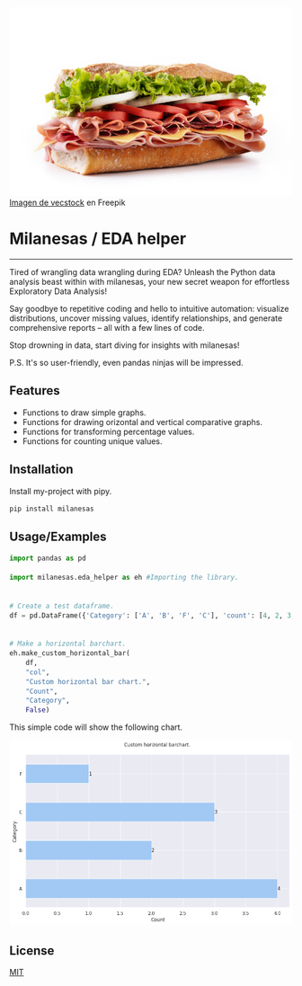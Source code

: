![Milas](https://raw.githubusercontent.com/TorrezMN/EDA_Helper/main/docs/img/sanguchito.jpg)
<a href="https://www.freepik.es/foto-gratis/filete-frito-papas-fritas-ensalada-generado-ia_41280531.htm#query=milanesa&position=7&from_view=search&track=sph&uuid=3ea07f79-5848-48b5-b78f-9f0c1f572f52">Imagen de vecstock</a> en Freepik

# Milanesas / EDA helper 
---

Tired of wrangling data wrangling during EDA?  Unleash the Python data analysis beast within with milanesas, your new secret weapon for effortless Exploratory Data Analysis!

Say goodbye to repetitive coding and hello to intuitive automation: visualize distributions, uncover missing values, identify relationships, and generate comprehensive reports – all with a few lines of code.

Stop drowning in data, start diving for insights with milanesas!

P.S. It's so user-friendly, even pandas ninjas will be impressed.


## Features

- Functions to draw simple graphs.
- Functions for drawing orizontal and vertical comparative graphs.
- Functions for transforming percentage values.
- Functions for counting unique values.



## Installation

Install my-project with pipy.

```bash
pip install milanesas
```
    
## Usage/Examples

```python
import pandas as pd

import milanesas.eda_helper as eh #Importing the library.


# Create a test dataframe.
df = pd.DataFrame({'Category': ['A', 'B', 'F', 'C'], 'count': [4, 2, 3, 1]})


# Make a horizontal barchart.
eh.make_custom_horizontal_bar(
    df, 
    "col", 
    "Custom horizontal bar chart.", 
    "Count", 
    "Category", 
    False)
```

This simple code will show the following chart.

![Barchart demo.](https://raw.githubusercontent.com/TorrezMN/EDA_Helper/main/docs/img/output_2_1.png)


## License

[MIT](https://github.com/TorrezMN/EDA_Helper/blob/main/docs/img/output_2_1.png)

